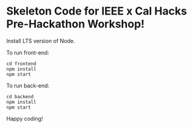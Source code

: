 # Skeleton Code for IEEE x Cal Hacks Pre-Hackathon Workshop!
Install LTS version of Node.

To run front-end:
``` 
cd frontend
npm install
npm start
```

To run back-end:
```
cd backend
npm install
npm start
```

Happy coding!
